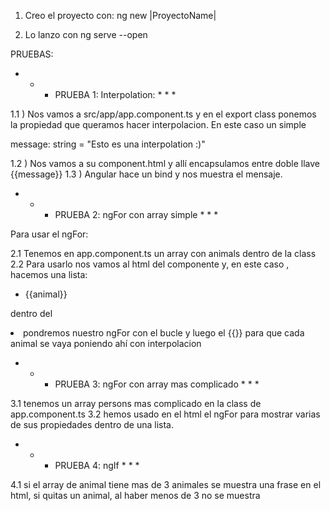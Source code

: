 1) Creo el proyecto con:
 ng new |ProyectoName|

2) Lo lanzo con ng serve --open

PRUEBAS:

 * * * PRUEBA 1: Interpolation: * * *

1.1 ) Nos vamos a src/app/app.component.ts y en el export class ponemos la propiedad que queramos hacer interpolacion. En este caso un simple 

message: string = "Esto es una interpolation :)"

1.2 )  Nos vamos a su component.html y allí encapsulamos entre doble llave {{message}}
1.3 )  Angular hace un bind y nos muestra el mensaje.

* * * PRUEBA 2: ngFor con array simple * * *

Para usar el ngFor:

2.1  Tenemos en app.component.ts un array con animals dentro de la class
2.2  Para usarlo nos vamos al html del componente y, en este caso , hacemos una lista:
<ul>
<li *ngFor="let animal in animals">{{animal}}</li>
</ul>

dentro del <li> pondremos nuestro ngFor con el bucle y luego el {{}} para que cada animal se vaya poniendo ahí con interpolacion

* * * PRUEBA 3: ngFor con array mas complicado * * *

3.1 tenemos un array persons mas complicado en la class de app.component.ts
3.2 hemos usado en el html el ngFor para mostrar varias de sus propiedades dentro de una lista.

* * * PRUEBA 4: ngIf * * *

4.1 si el array de animal tiene mas de 3 animales se muestra una frase en el html, si quitas un animal, al haber menos de 3 no se muestra

